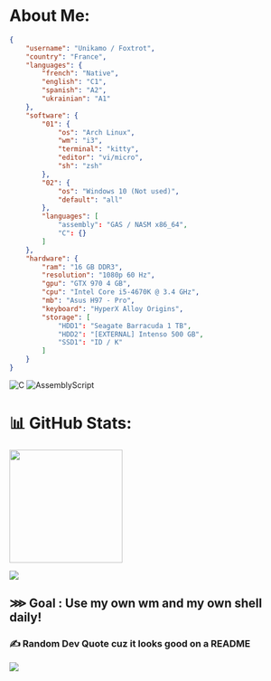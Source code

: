 # About Me:
```json
{
    "username": "Unikamo / Foxtrot",
    "country": "France",
    "languages": {
        "french": "Native",
        "english": "C1",
        "spanish": "A2",
        "ukrainian": "A1"
    },
    "software": {
        "01": {
            "os": "Arch Linux",
            "wm": "i3",
            "terminal": "kitty",
            "editor": "vi/micro",
            "sh": "zsh"
        },
        "02": {
            "os": "Windows 10 (Not used)",
            "default": "all"
        },
        "languages": [
            "assembly": "GAS / NASM x86_64",
            "C": {}
        ]
    },
    "hardware": {
        "ram": "16 GB DDR3",
        "resolution": "1080p 60 Hz",
        "gpu": "GTX 970 4 GB",
        "cpu": "Intel Core i5-4670K @ 3.4 GHz",
        "mb": "Asus H97 - Pro",
        "keyboard": "HyperX Alloy Origins",
        "storage": [
            "HDD1": "Seagate Barracuda 1 TB",
            "HDD2": "[EXTERNAL] Intenso 500 GB",
            "SSD1": "ID / K"
        ]
    }
}

```
![C](https://img.shields.io/badge/c-%2300599C.svg?style=for-the-badge&logo=c&logoColor=white) ![AssemblyScript](https://img.shields.io/badge/assembly%20script-%23000000.svg?style=for-the-badge&logo=assemblyscript&logoColor=white)

# 📊 GitHub Stats:

<p float="left">
  <img height=200 align="center" src="https://github-readme-stats.vercel.app/api?username=Unikamo&theme=nord&hide_border=false&include_all_comits=true&count_private=false" />
</p>

![](https://github-readme-stats.vercel.app/api/top-langs/?username=Unikamo&theme=nord&hide_border=false&include_all_commits=true&count_private=false&lang_count=5)

## ⋙ Goal : Use my own wm and my own shell daily!


### ✍️ Random Dev Quote cuz it looks good on a README
![](https://quotes-github-readme.vercel.app/api?type=horizontal&theme=tokyonight)
